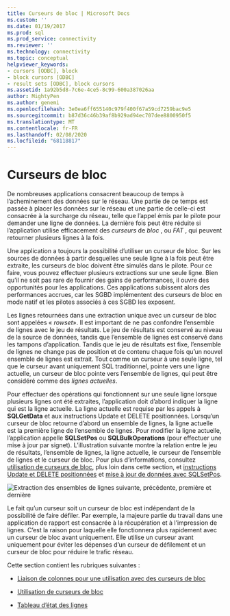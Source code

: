 ```yaml
---
title: Curseurs de bloc | Microsoft Docs
ms.custom: ''
ms.date: 01/19/2017
ms.prod: sql
ms.prod_service: connectivity
ms.reviewer: ''
ms.technology: connectivity
ms.topic: conceptual
helpviewer_keywords:
- cursors [ODBC], block
- block cursors [ODBC]
- result sets [ODBC], block cursors
ms.assetid: 1a92b5d8-7c6e-4ce5-8c99-600a387026aa
author: MightyPen
ms.author: genemi
ms.openlocfilehash: 3e0ea6ff655140c979f400f67a59cd7259bac9e5
ms.sourcegitcommit: b87d36c46b39af8b929ad94ec707dee8800950f5
ms.translationtype: MT
ms.contentlocale: fr-FR
ms.lasthandoff: 02/08/2020
ms.locfileid: "68118817"
---
```

# <a name="block-cursors"></a>Curseurs de bloc
De nombreuses applications consacrent beaucoup de temps à l’acheminement des données sur le réseau. Une partie de ce temps est passée à placer les données sur le réseau et une partie de celle-ci est consacrée à la surcharge du réseau, telle que l’appel émis par le pilote pour demander une ligne de données. La dernière fois peut être réduite si l’application utilise efficacement des *curseurs* de *bloc* , ou *FAT* , qui peuvent retourner plusieurs lignes à la fois.  
  
 Une application a toujours la possibilité d’utiliser un curseur de bloc. Sur les sources de données à partir desquelles une seule ligne à la fois peut être extraite, les curseurs de bloc doivent être simulés dans le pilote. Pour ce faire, vous pouvez effectuer plusieurs extractions sur une seule ligne. Bien qu’il ne soit pas rare de fournir des gains de performances, il ouvre des opportunités pour les applications. Ces applications subissent alors des performances accrues, car les SGBD implémentent des curseurs de bloc en mode natif et les pilotes associés à ces SGBD les exposent.  
  
 Les lignes retournées dans une extraction unique avec un curseur de bloc sont appelées « *rowset*». Il est important de ne pas confondre l’ensemble de lignes avec le jeu de résultats. Le jeu de résultats est conservé au niveau de la source de données, tandis que l’ensemble de lignes est conservé dans les tampons d’application. Tandis que le jeu de résultats est fixe, l’ensemble de lignes ne change pas de position et de contenu chaque fois qu’un nouvel ensemble de lignes est extrait. Tout comme un curseur à une seule ligne, tel que le curseur avant uniquement SQL traditionnel, pointe vers une ligne actuelle, un curseur de bloc pointe vers l’ensemble de lignes, qui peut être considéré comme des *lignes actuelles*.  
  
 Pour effectuer des opérations qui fonctionnent sur une seule ligne lorsque plusieurs lignes ont été extraites, l’application doit d’abord indiquer la ligne qui est la ligne actuelle. La ligne actuelle est requise par les appels à **SQLGetData** et aux instructions Update et DELETE positionnées. Lorsqu’un curseur de bloc retourne d’abord un ensemble de lignes, la ligne actuelle est la première ligne de l’ensemble de lignes. Pour modifier la ligne actuelle, l’application appelle **SQLSetPos** ou **SQLBulkOperations** (pour effectuer une mise à jour par signet). L’illustration suivante montre la relation entre le jeu de résultats, l’ensemble de lignes, la ligne actuelle, le curseur de l’ensemble de lignes et le curseur de bloc. Pour plus d’informations, consultez [utilisation de curseurs de bloc](../../../odbc/reference/develop-app/using-block-cursors.md), plus loin dans cette section, et [instructions Update et DELETE positionnées](../../../odbc/reference/develop-app/positioned-update-and-delete-statements.md) et [mise à jour de données avec SQLSetPos](../../../odbc/reference/develop-app/updating-data-with-sqlsetpos.md).  
  
 ![Extraction des ensembles de lignes suivante, précédente, première et dernière](../../../odbc/reference/develop-app/media/pr20_2.gif "pr20_2")  
  
 Le fait qu’un curseur soit un curseur de bloc est indépendant de la possibilité de faire défiler. Par exemple, la majeure partie du travail dans une application de rapport est consacrée à la récupération et à l’impression de lignes. C’est la raison pour laquelle elle fonctionnera plus rapidement avec un curseur de bloc avant uniquement. Elle utilise un curseur avant uniquement pour éviter les dépenses d’un curseur de défilement et un curseur de bloc pour réduire le trafic réseau.  
  
 Cette section contient les rubriques suivantes :  
  
-   [Liaison de colonnes pour une utilisation avec des curseurs de bloc](../../../odbc/reference/develop-app/binding-columns-for-use-with-block-cursors.md)  
  
-   [Utilisation de curseurs de bloc](../../../odbc/reference/develop-app/using-block-cursors.md)  
  
-   [Tableau d’état des lignes](../../../odbc/reference/develop-app/row-status-array.md)
